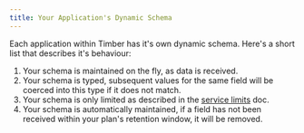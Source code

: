 ```yaml
---
title: Your Application's Dynamic Schema
---
```

Each application within Timber has it's own dynamic schema. Here's a short list that describes it's behaviour:

1. Your schema is maintained on the fly, as data is received.
2. Your schema is typed, subsequent values for the same field will be coerced into this type if it does not match.
3. Your schema is only limited as described in the [service limits](/docs/service/limits) doc.
4. Your schema is automatically maintained, if a field has not been received within your plan's retention window, it will be removed.
